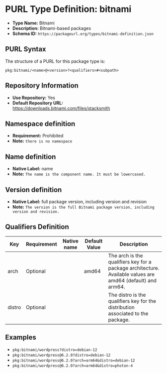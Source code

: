 <!--  NOTE: Auto-generated from the JSON PURL type definition.
Do not manually edit this file. Edit the JSON type definition instead. -->

# PURL Type Definition: bitnami

- **Type Name:** Bitnami
- **Description:** Bitnami-based packages
- **Schema ID:** `https://packageurl.org/types/bitnami-definition.json`

## PURL Syntax

The structure of a PURL for this package type is:

    pkg:bitnami/<name>@<version>?<qualifiers>#<subpath>

## Repository Information

- **Use Repository:** Yes
- **Default Repository URL:** https://downloads.bitnami.com/files/stacksmith

## Namespace definition

- **Requirement:** Prohibited
- **Note:** `there is no namespace`

## Name definition

- **Native Label:** name
- **Note:** `The name is the component name. It must be lowercased.`

## Version definition

- **Native Label:** full package version, including version and revision
- **Note:** `The version is the full Bitnami package version, including version and revision.`

## Qualifiers Definition

| Key  | Requirement | Native name | Default Value | Description |
|------|-------------|-------------|---------------|-------------|
| arch | Optional |  | amd64 | The arch is the qualifiers key for a package architecture. Available values are amd64 (default) and arm64. |
| distro | Optional |  |  | The distro is the qualifiers key for the distribution associated to the package. |

## Examples

- `pkg:bitnami/wordpress?distro=debian-12`
- `pkg:bitnami/wordpress@6.2.0?distro=debian-12`
- `pkg:bitnami/wordpress@6.2.0?arch=arm64&distro=debian-12`
- `pkg:bitnami/wordpress@6.2.0?arch=arm64&distro=photon-4`
